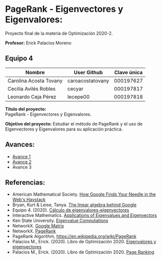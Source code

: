 # PageRank - Eigenvectores y Eigenvalores:
Proyecto final de la materia de Optimización 2020-2.

**Profesor:** Erick Palacios Moreno


## Equipo 4

| Nombre                 | User Github      | Clave única |
|------------------------|------------------|-------------|
| Carolina Acosta Tovany | caroacostatovany | 000197627   |
| Cecilia Avilés Robles  | cecyar           | 000197817   |
| Leonardo Ceja Pérez    | lecepe00         | 000197818   |


**Título del proyecto:**  
PageRank - Eigenvectores y Eigenvalores.


**Objetivo del proyecto:** 
Estudiar el método de PageRank y el uso de Eigenvectores y Eigenvalores para su aplicación práctica.


## Avances:

* [Avance 1](https://github.com/lecepe00/PageRank-eigenvectores-eigenvalores/blob/main/Avances/Avance1.md)
* [Avance 2](https://github.com/lecepe00/PageRank-eigenvectores-eigenvalores/blob/main/Avances/Avance2.md)
* Avance 3


## Referencias:

* American Mathematical Society.  [How Google Finds Your Needle in the Web's Haystack](http://www.ams.org/publicoutreach/feature-column/fcarc-pagerank)
* Bryan, Kurt & Leise, Tanya.  [The linear algebra behind Google](https://www.rose-hulman.edu/~bryan/googleFinalVersionFixed.pdf)
* Equipo 4. (2020).  [Cálculo de eigenvalores-eigenvectores](https://github.com/optimizacion-2020-2-gh-classroom/practica-1-segunda-parte-graph-caroacostatovany)
* Interactive Mathematics.  [Applications of Eigenvalues and Eigenvectors](https://www.intmath.com/matrices-determinants/8-applications-eigenvalues-eigenvectors.php)
* Ken State University.  [Eigenvalue Computations](http://www.math.kent.edu/~reichel/courses/intr.num.comp.2/lecture21/evmeth.pdf)
* NetworkX.  [Google Matrix](https://networkx.org/documentation/stable//reference/algorithms/generated/networkx.algorithms.link_analysis.pagerank_alg.google_matrix.html#networkx.algorithms.link_analysis.pagerank_alg.google_matrix)
* NetworkX.  [PageRank](https://networkx.org/documentation/stable//reference/algorithms/generated/networkx.algorithms.link_analysis.pagerank_alg.pagerank.html)
* PageRank Algorithm, https://en.wikipedia.org/wiki/PageRank
* Palacios M., Erick. (2020).  Libro de Optimización 2020.  [Eigenvalores y eigenvectores](https://itam-ds.github.io/analisis-numerico-computo-cientifico/II.computo_matricial/2.2/Eigenvalores_y_eigenvectores.html)
* Palacios M., Erick. (2020).  Libro de Optimización 2020.  [Page Ranking](https://itam-ds.github.io/analisis-numerico-computo-cientifico/II.computo_matricial/2.3/Algoritmos_y_aplicaciones_de_eigenvalores_eigenvectores_de_una_matriz.html#aplicaciones-y-usos-page-ranking-en-un-buscador-de-paginas-web)

